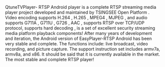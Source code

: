 QtuneTVPlayer- RTSP Android player is a complete RTSP streaming media player project developed and maintained by TSINGSEE Open Platform . Video encoding supports H.264 , H.265 , MPEG4 , MJPEG , and audio supports G711A , G711U , G726 , AAC , supports RTSP over TCP/UDP protocol, supports hard decoding , is a set of excellent security streaming media platform playback components! After many years of development and iteration, the Android version of EasyPlayer-RTSP Android has been very stable and complete. The functions include: live broadcast, video recording, and picture capture. The support instruction set includes armv7a, armv8a, and x86. It should be said that it is currently available in the market. The most stable and complete RTSP player!
